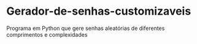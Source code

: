 # Gerador-de-senhas-customizaveis
Programa em Python que gere senhas aleatórias de diferentes comprimentos e complexidades
